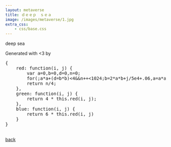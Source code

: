 ```yaml
---
layout: metaverse
title: ｄｅｅｐ　ｓｅａ
image: /images/metaverse/1.jpg
extra_css: 
    - css/base.css
---
```


<p class="header">deep sea</p>
<canvas id="can"></canvas>
<div class="container">
Generated with <3 by
<pre>
{
    red: function(i, j) {
        var a=0,b=0,d=0,n=0;
        for(;a*a+(d=b*b)<4&&n++<1024;b=2*a*b+j/5e4+.06,a=a*a-d+i/5e4+.34);
        return n/4;
    },
    green: function(i, j) {
        return 4 * this.red(i, j);
    },
    blue: function(i, j) {
        return 6 * this.red(i, j)
    }
}
</pre>
<br>
<a href="/metaverse">back</a>

</div>

<script type="text/javascript">

	var def = {
		size: 700,
		red: function(i, j) {
			var a=0,b=0,d=0,n=0;
			for(;a*a+(d=b*b)<4&&n++<1024;b=2*a*b+j/5e4+.06,a=a*a-d+i/5e4+.34);
			return n/4;
		},

		green: function(i, j) {
			return 4 * this.red(i,j);
		},

		blue: function(i, j) {
			return 6 * this.red(i,j)
		}
	}

	function draw(f) {
		var can = document.getElementById('can');
		can.width = can.height = f.size;
		var ctx = can.getContext('2d');
		ctx.fillRect(0, 0, f.size, f.size);
		var imgData = ctx.getImageData(0, 0, f.size, f.size);
		var data = imgData.data;
		for (var i = 0; i < data.length; i += 4) {
			var i2 = (i / 4) % f.size
			var j2 = Math.floor(i / 4 / f.size);
			data[i] = f.red(i2, j2) % 256;
			data[i + 1] = f.green(i2, j2) % 256;
			data[i + 2] = f.blue(i2, j2) % 256;
		}
		ctx.putImageData(imgData, 0, 0);
	}

	draw(def);

</script>